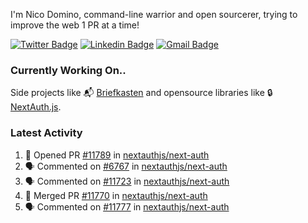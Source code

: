 
I'm Nico Domino, command-line warrior and open sourcerer, trying to improve the web 1 PR at a time!

[![Twitter Badge](https://img.shields.io/badge/-@ndom91-1ca0f1?style=flat-square&labelColor=1ca0f1&logo=twitter&logoColor=white&link=https://twitter.com/ndom91)](https://twitter.com/ndom91) [![Linkedin Badge](https://img.shields.io/badge/-ndom91-blue?style=flat-square&logo=Linkedin&logoColor=white&link=https://www.linkedin.com/in/ndom91/)](https://www.linkedin.com/in/ndom91/) [![Gmail Badge](https://img.shields.io/badge/-yo@ndo.dev-c14438?style=flat-square&logo=mail.ru&logoColor=white&link=mailto:yo@ndo.dev)](mailto:yo@ndo.dev)

### Currently Working On..

Side projects like 📬 [Briefkasten](https://briefkastenhq.com) and opensource libraries like 🔒 [NextAuth.js](https://github.com/nextauthjs/next-auth).

<!--START_SECTION_PROFILE_VIEWS:readme-info-->
<!--END_SECTION_PROFILE_VIEWS:readme-info-->

<!--START_SECTION_DAILY_COMMIT:readme-info-->
<!--END_SECTION_DAILY_COMMIT:readme-info-->

<!--START_SECTION_WEEKLY_COMMIT:readme-info-->
<!--END_SECTION_WEEKLY_COMMIT:readme-info-->

### Latest Activity

<!--START_SECTION:activity-->
1. 💪 Opened PR [#11789](https://github.com/nextauthjs/next-auth/pull/11789) in [nextauthjs/next-auth](https://github.com/nextauthjs/next-auth)
2. 🗣 Commented on [#6767](https://github.com/nextauthjs/next-auth/pull/6767#issuecomment-2335133645) in [nextauthjs/next-auth](https://github.com/nextauthjs/next-auth)
3. 🗣 Commented on [#11723](https://github.com/nextauthjs/next-auth/pull/11723#issuecomment-2334632283) in [nextauthjs/next-auth](https://github.com/nextauthjs/next-auth)
4. 🎉 Merged PR [#11770](https://github.com/nextauthjs/next-auth/pull/11770) in [nextauthjs/next-auth](https://github.com/nextauthjs/next-auth)
5. 🗣 Commented on [#11777](https://github.com/nextauthjs/next-auth/pull/11777#issuecomment-2334618965) in [nextauthjs/next-auth](https://github.com/nextauthjs/next-auth)
<!--END_SECTION:activity-->
